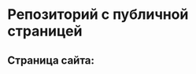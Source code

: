# Репозиторий с публичной страницей
## Страница сайта:
<!--Здесь будет ссылка на публичную страницу-->